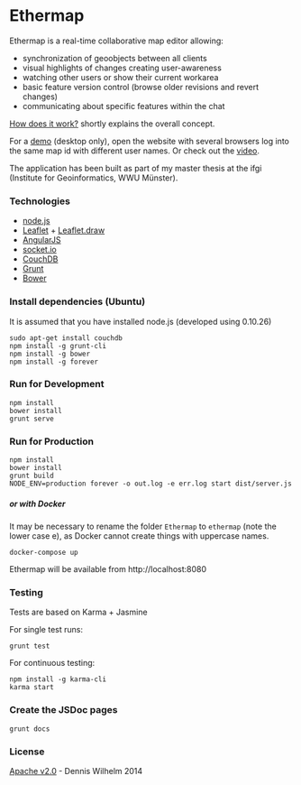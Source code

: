 Ethermap
=========

Ethermap is a real-time collaborative map editor allowing:
* synchronization of geoobjects between all clients
* visual highlights of changes creating user-awareness
* watching other users or show their current workarea
* basic feature version control (browse older revisions and revert changes)
* communicating about specific features within the chat


[How does it work?](How_does_it_work.md) shortly explains the overall concept.

For a [demo](http://giv-wilhelm.uni-muenster.de) (desktop only), open the website with several browsers log into the same map id with different user names. Or check out the [video](https://www.youtube.com/watch?v=ByRp-g3egLk).


The application has been built as part of my master thesis at the ifgi (Institute for Geoinformatics, WWU Münster).


### Technologies

* [node.js]
* [Leaflet] + [Leaflet.draw]
* [AngularJS]
* [socket.io]
* [CouchDB]
* [Grunt]
* [Bower]




### Install dependencies (Ubuntu)

It is assumed that you have installed node.js (developed using 0.10.26)
```
sudo apt-get install couchdb
npm install -g grunt-cli
npm install -g bower
npm install -g forever

```


### Run for Development


```
npm install
bower install
grunt serve

```

### Run for Production


```
npm install
bower install
grunt build
NODE_ENV=production forever -o out.log -e err.log start dist/server.js

```

##### or with Docker 

It may be necessary to rename the folder `Ethermap` to `ethermap` (note the lower case e), as Docker cannot create things with uppercase names.

```
docker-compose up
```
Ethermap will be available from http://localhost:8080

### Testing

Tests are based on Karma + Jasmine

For single test runs:
```
grunt test
```
For continuous testing:
```
npm install -g karma-cli
karma start
```

### Create the JSDoc pages

```
grunt docs
```


### License

[Apache v2.0](license.md) - Dennis Wilhelm 2014



[node.js]:http://nodejs.org/
[CouchDB]:http://couchdb.apache.org/
[AngularJS]:https://angularjs.org/
[Grunt]:http://gruntjs.com/
[Bower]:http://bower.io/
[socket.io]:http://socket.io/
[Leaflet]:http://leafletjs.com/
[Leaflet.draw]:https://github.com/Leaflet/Leaflet.draw
